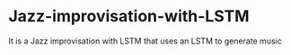 # Jazz-improvisation-with-LSTM
It is a Jazz improvisation with LSTM that uses an LSTM to generate music
